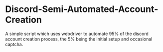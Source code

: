 # Discord-Semi-Automated-Account-Creation
A simple script which uses webdriver to automate 95% of the discord account creation process, the 5% being the initial setup and occasional captcha.
